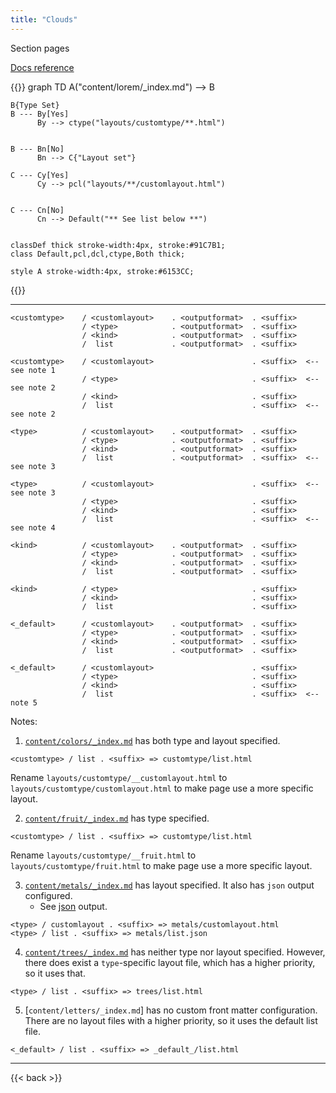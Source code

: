 ```yaml
---
title: "Clouds"
---
```


Section pages

[Docs reference](https://gohugo.io/templates/lookup-order/#examples-layout-lookup-for-section-pages)

{{<mermaid>}}
graph TD
    A("content/lorem/_index.md") --> B
    
    B{Type Set}
    B --- By[Yes]
          By --> ctype("layouts/customtype/**.html")
    

    B --- Bn[No]
          Bn --> C{"Layout set"}

    C --- Cy[Yes]
          Cy --> pcl("layouts/**/customlayout.html")


    C --- Cn[No]
          Cn --> Default("** See list below **")
    

    classDef thick stroke-width:4px, stroke:#91C7B1;
    class Default,pcl,dcl,ctype,Both thick;

    style A stroke-width:4px, stroke:#6153CC;



{{</mermaid>}}

---

```
<customtype>    / <customlayout>    . <outputformat>  . <suffix>
                / <type>            . <outputformat>  . <suffix>
                / <kind>            . <outputformat>  . <suffix>
                /  list             . <outputformat>  . <suffix>  

<customtype>    / <customlayout>                      . <suffix>  <-- see note 1
                / <type>                              . <suffix>  <-- see note 2
                / <kind>                              . <suffix>
                /  list                               . <suffix>  <-- see note 2

<type>          / <customlayout>    . <outputformat>  . <suffix>
                / <type>            . <outputformat>  . <suffix>
                / <kind>            . <outputformat>  . <suffix>
                /  list             . <outputformat>  . <suffix>  <-- see note 3

<type>          / <customlayout>                      . <suffix>  <-- see note 3
                / <type>                              . <suffix>
                / <kind>                              . <suffix>
                /  list                               . <suffix>  <-- see note 4

<kind>          / <customlayout>    . <outputformat>  . <suffix>
                / <type>            . <outputformat>  . <suffix>
                / <kind>            . <outputformat>  . <suffix>
                /  list             . <outputformat>  . <suffix>

<kind>          / <type>                              . <suffix>
                / <kind>                              . <suffix>
                /  list                               . <suffix>

<_default>      / <customlayout>    . <outputformat>  . <suffix>
                / <type>            . <outputformat>  . <suffix>
                / <kind>            . <outputformat>  . <suffix>
                /  list             . <outputformat>  . <suffix>

<_default>      / <customlayout>                      . <suffix>
                / <type>                              . <suffix>
                / <kind>                              . <suffix>
                /  list                               . <suffix>  <-- note 5

```

Notes:

1. [`content/colors/_index.md`](/colors/) has both type and layout specified. 
```
<customtype> / list . <suffix> => customtype/list.html
```

Rename `layouts/customtype/__customlayout.html` to `layouts/customtype/customlayout.html` to make page use a more specific layout.


2. [`content/fruit/_index.md`](/fruit/) has type specified.
```
<customtype> / list . <suffix> => customtype/list.html
```

Rename `layouts/customtype/__fruit.html` to `layouts/customtype/fruit.html` to make page use a more specific layout.


3. [`content/metals/_index.md`](/metals/) has layout specified. It also has `json` output configured.
      - See [json](/metals/index.json) output.
```
<type> / customlayout . <suffix> => metals/customlayout.html
<type> / list . <suffix> => metals/list.json
```


4. [`content/trees/_index.md`](/trees/) has neither type nor layout specified. However, there does exist a `type`-specific layout file,
which has a higher priority, so it uses that.
```
<type> / list . <suffix> => trees/list.html
```

5. [`content/letters/_index.md`] has no custom front matter configuration. There are no layout files with a higher priority, so it uses the default list file.
```
<_default> / list . <suffix> => _default_/list.html

```

---

{{< back >}}